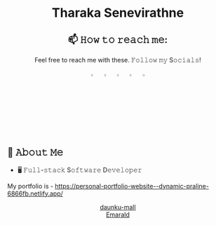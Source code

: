 

<h1 align = center>Tharaka Senevirathne</h1>



 <div align = center> 
 
 ## 📫 𝙷𝚘𝚠 𝚝𝚘 𝚛𝚎𝚊𝚌𝚑 𝚖𝚎:
Feel free to reach me with these. 𝙵𝚘𝚕𝚕𝚘𝚠 𝚖𝚢 S𝚘𝚌𝚒𝚊𝚕𝚜!

 
[<img src="https://img.icons8.com/color/48/000000/twitter.png" width="3.5%"/>](https://twitter.com/mail3tharaka)  &nbsp; [<img src="https://img.icons8.com/color/48/000000/linkedin.png" width="3.5%"/>](https://www.linkedin.com/in/tharaka-senevirathne-885381202/)  &nbsp; [<img src="https://img.icons8.com/fluent/48/000000/facebook-new.png" width="3.5%"/>](https://www.facebook.com/tharaka.maduwantha.33/)  &nbsp; [<img src="https://img.icons8.com/fluent/48/000000/instagram-new.png" width="3.5%"/>](https://www.instagram.com/_titi9.8_/)  &nbsp; <a href="mailto:startwithback@gmail.com"> <img src="https://img.icons8.com/fluent/48/000000/gmail.png" width="3.5%"/>
  
 </div>
 

<div>
</a>

## :book: 𝙰𝚋𝚘𝚞𝚝 𝙼𝚎
- 🖥 𝙵𝚞𝚕𝚕-𝚜𝚝𝚊𝚌𝚔 S𝚘𝚏𝚝𝚠𝚊𝚛𝚎 D𝚎𝚟𝚎𝚕𝚘𝚙𝚎𝚛

 

My portfolio is - https://personal-portfolio-website--dynamic-praline-6866fb.netlify.app/


 <div align = center> <a href="https://daunku-mall.netlify.app/">daunku-mall</a></div>
 <div align = center> <a href="https://emarald.netlify.app/">Emarald</a></div>

 
 <h1 align = center></h1>



